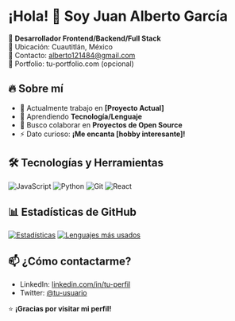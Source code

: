 # ¡Hola! 👋 Soy Juan Alberto García

🚀 **Desarrollador Frontend/Backend/Full Stack**  
📍 Ubicación: Cuautitlán, México  
📧 Contacto: alberto121484@gmail.com  
💼 Portfolio: tu-portfolio.com (opcional)  

## 🔥 Sobre mí
- 🔭 Actualmente trabajo en **[Proyecto Actual]**  
- 🌱 Aprendiendo **Tecnología/Lenguaje**  
- 👯 Busco colaborar en **Proyectos de Open Source**  
- ⚡ Dato curioso: **¡Me encanta [hobby interesante]!**  

## 🛠 Tecnologías y Herramientas
![JavaScript](https://img.shields.io/badge/-JavaScript-F7DF1E?style=flat&logo=javascript&logoColor=black)
![Python](https://img.shields.io/badge/-Python-3776AB?style=flat&logo=python&logoColor=white)
![Git](https://img.shields.io/badge/-Git-F05032?style=flat&logo=git&logoColor=white)
![React](https://img.shields.io/badge/-React-61DAFB?style=flat&logo=react&logoColor=black)
<!-- Añade más badges en https://shields.io/ -->

## 📊 Estadísticas de GitHub
[![Estadísticas](https://github-readme-stats.vercel.app/api?username=tu-usuario&show_icons=true&theme=radical)](https://github.com/tu-usuario)
[![Lenguajes más usados](https://github-readme-stats.vercel.app/api/top-langs/?username=tu-usuario&layout=compact&theme=radical)](https://github.com/tu-usuario)

## 📫 ¿Cómo contactarme?
- LinkedIn: [linkedin.com/in/tu-perfil](https://linkedin.com/in/tu-perfil)  
- Twitter: [@tu-usuario](https://twitter.com/tu-usuario)  

⭐ **¡Gracias por visitar mi perfil!**  
